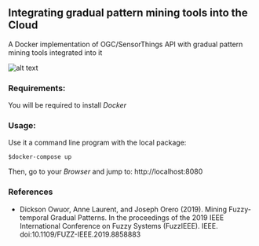 ## Integrating gradual pattern mining tools into the Cloud
A Docker implementation of OGC/SensorThings API with gradual pattern mining tools integrated into it<br>

![alt text](https://github.com/owuordickson/cloud_api/blob/master/cloud_api.png "Docker architecture")

### Requirements:
You will be required to install <em>Docker</em><br>

### Usage:
Use it a command line program with the local package:<br>
```
$docker-compose up
```

Then, go to your <em>Browser</em> and jump to: http://localhost:8080

### References
* Dickson Owuor, Anne Laurent, and Joseph Orero (2019). Mining Fuzzy-temporal Gradual Patterns. In the proceedings of the 2019 IEEE International Conference on Fuzzy Systems (FuzzIEEE). IEEE. doi:10.1109/FUZZ-IEEE.2019.8858883
